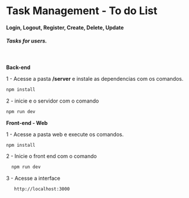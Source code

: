 # Task Management - To do List

#### Login, Logout, Register, Create, Delete, Update

##### Tasks for users.
<br>

<b>Back-end</b>

1 - Acesse a pasta <b>/server</b> e instale as dependencias com os comandos.

```bash
npm install
```

2 - inicie e o servidor com o comando

```bash
npm run dev
```

<b>Front-end - Web</b>

1 - Acesse a pasta web e execute os comandos.

```bash
npm install
```

2 - Inicie o front end com o comando

```bash
  npm run dev
```

3 - Acesse a interface

```bash
   http://localhost:3000
```
